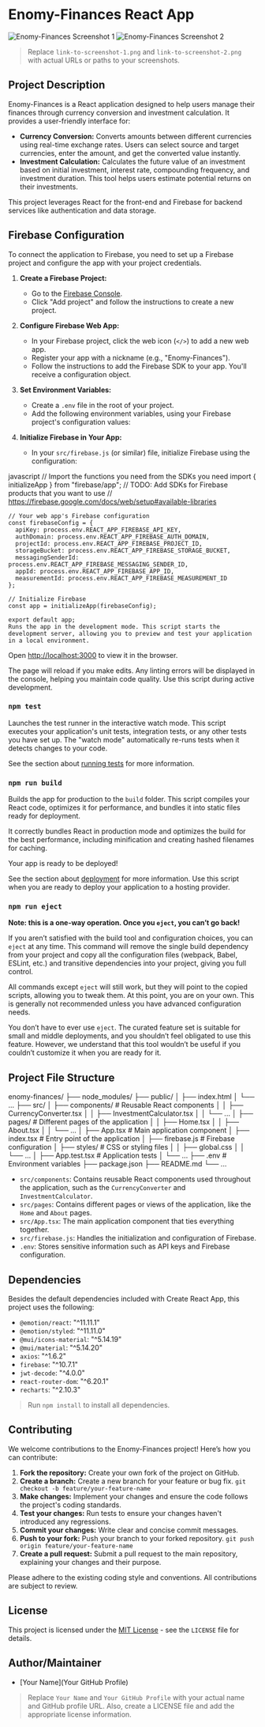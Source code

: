 # Enomy-Finances React App

![Enomy-Finances Screenshot 1](https://raw.githubusercontent.com/ayesh-chamodye/enomy-finances/refs/heads/master/preview/Home.png)
![Enomy-Finances Screenshot 2](link-to-screenshot-2.png)

> Replace `link-to-screenshot-1.png` and `link-to-screenshot-2.png` with actual URLs or paths to your screenshots.

## Project Description

Enomy-Finances is a React application designed to help users manage their finances through currency conversion and investment calculation. It provides a user-friendly interface for:

-   **Currency Conversion:** Converts amounts between different currencies using real-time exchange rates. Users can select source and target currencies, enter the amount, and get the converted value instantly.
-   **Investment Calculation:** Calculates the future value of an investment based on initial investment, interest rate, compounding frequency, and investment duration. This tool helps users estimate potential returns on their investments.

This project leverages React for the front-end and Firebase for backend services like authentication and data storage.

## Firebase Configuration

To connect the application to Firebase, you need to set up a Firebase project and configure the app with your project credentials.

1.  **Create a Firebase Project:**
    -   Go to the [Firebase Console](https://console.firebase.google.com/).
    -   Click "Add project" and follow the instructions to create a new project.

2.  **Configure Firebase Web App:**
    -   In your Firebase project, click the web icon (`</>`) to add a new web app.
    -   Register your app with a nickname (e.g., "Enomy-Finances").
    -   Follow the instructions to add the Firebase SDK to your app. You'll receive a configuration object.

3.  **Set Environment Variables:**
    -   Create a `.env` file in the root of your project.
    -   Add the following environment variables, using your Firebase project's configuration values:

4.  **Initialize Firebase in Your App:**
    -   In your `src/firebase.js` (or similar) file, initialize Firebase using the configuration:

javascript
    // Import the functions you need from the SDKs you need
    import { initializeApp } from "firebase/app";
    // TODO: Add SDKs for Firebase products that you want to use
    // https://firebase.google.com/docs/web/setup#available-libraries

    // Your web app's Firebase configuration
    const firebaseConfig = {
      apiKey: process.env.REACT_APP_FIREBASE_API_KEY,
      authDomain: process.env.REACT_APP_FIREBASE_AUTH_DOMAIN,
      projectId: process.env.REACT_APP_FIREBASE_PROJECT_ID,
      storageBucket: process.env.REACT_APP_FIREBASE_STORAGE_BUCKET,
      messagingSenderId: process.env.REACT_APP_FIREBASE_MESSAGING_SENDER_ID,
      appId: process.env.REACT_APP_FIREBASE_APP_ID,
      measurementId: process.env.REACT_APP_FIREBASE_MEASUREMENT_ID
    };

    // Initialize Firebase
    const app = initializeApp(firebaseConfig);

    export default app;
    Runs the app in the development mode. This script starts the development server, allowing you to preview and test your application in a local environment.

Open [http://localhost:3000](http://localhost:3000) to view it in the browser.

The page will reload if you make edits. Any linting errors will be displayed in the console, helping you maintain code quality. Use this script during active development.

### `npm test`

Launches the test runner in the interactive watch mode. This script executes your application's unit tests, integration tests, or any other tests you have set up. The "watch mode" automatically re-runs tests when it detects changes to your code.

See the section about [running tests](https://facebook.github.io/create-react-app/docs/running-tests) for more information.

### `npm run build`

Builds the app for production to the `build` folder. This script compiles your React code, optimizes it for performance, and bundles it into static files ready for deployment.

It correctly bundles React in production mode and optimizes the build for the best performance, including minification and creating hashed filenames for caching.

Your app is ready to be deployed!

See the section about [deployment](https://facebook.github.io/create-react-app/docs/deployment) for more information.  Use this script when you are ready to deploy your application to a hosting provider.

### `npm run eject`

**Note: this is a one-way operation. Once you `eject`, you can’t go back!**

If you aren’t satisfied with the build tool and configuration choices, you can `eject` at any time. This command will remove the single build dependency from your project and copy all the configuration files (webpack, Babel, ESLint, etc.) and transitive dependencies into your project, giving you full control.

All commands except `eject` will still work, but they will point to the copied scripts, allowing you to tweak them. At this point, you are on your own. This is generally not recommended unless you have advanced configuration needs.

You don’t have to ever use `eject`. The curated feature set is suitable for small and middle deployments, and you shouldn’t feel obligated to use this feature. However, we understand that this tool wouldn’t be useful if you couldn’t customize it when you are ready for it.

## Project File Structure


enomy-finances/
├── node_modules/
├── public/
│   ├── index.html
│   └── ...
├── src/
│   ├── components/          # Reusable React components
│   │   ├── CurrencyConverter.tsx
│   │   ├── InvestmentCalculator.tsx
│   │   └── ...
│   ├── pages/               # Different pages of the application
│   │   ├── Home.tsx
│   │   ├── About.tsx
│   │   └── ...
│   ├── App.tsx              # Main application component
│   ├── index.tsx            # Entry point of the application
│   ├── firebase.js          # Firebase configuration
│   ├── styles/              # CSS or styling files
│   │   ├── global.css
│   │   └── ...
│   ├── App.test.tsx         # Application tests
│   └── ...
├── .env                     # Environment variables
├── package.json
├── README.md
└── ...
-   `src/components`: Contains reusable React components used throughout the application, such as the `CurrencyConverter` and `InvestmentCalculator`.
-   `src/pages`: Contains different pages or views of the application, like the `Home` and `About` pages.
-   `src/App.tsx`: The main application component that ties everything together.
-   `src/firebase.js`: Handles the initialization and configuration of Firebase.
-   `.env`: Stores sensitive information such as API keys and Firebase configuration.

## Dependencies

Besides the default dependencies included with Create React App, this project uses the following:

-   `@emotion/react`: "^11.11.1"
-   `@emotion/styled`: "^11.11.0"
-   `@mui/icons-material`: "^5.14.19"
-   `@mui/material`: "^5.14.20"
-   `axios`: "^1.6.2"
-   `firebase`: "^10.7.1"
-   `jwt-decode`: "^4.0.0"
-   `react-router-dom`: "^6.20.1"
-   `recharts`: "^2.10.3"

> Run `npm install` to install all dependencies.

## Contributing

We welcome contributions to the Enomy-Finances project! Here’s how you can contribute:

1.  **Fork the repository:** Create your own fork of the project on GitHub.
2.  **Create a branch:** Create a new branch for your feature or bug fix. `git checkout -b feature/your-feature-name`
3.  **Make changes:** Implement your changes and ensure the code follows the project's coding standards.
4.  **Test your changes:** Run tests to ensure your changes haven't introduced any regressions.
5.  **Commit your changes:** Write clear and concise commit messages.
6.  **Push to your fork:** Push your branch to your forked repository. `git push origin feature/your-feature-name`
7.  **Create a pull request:** Submit a pull request to the main repository, explaining your changes and their purpose.

Please adhere to the existing coding style and conventions.  All contributions are subject to review.

## License

This project is licensed under the [MIT License](LICENSE) - see the `LICENSE` file for details.

## Author/Maintainer

-   [Your Name](Your GitHub Profile)

> Replace `Your Name` and `Your GitHub Profile` with your actual name and GitHub profile URL.  Also, create a LICENSE file and add the appropriate license information.
